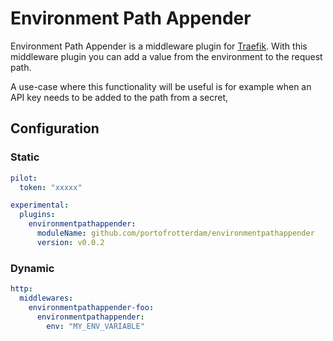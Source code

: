 # Environment Path Appender

Environment Path Appender is a middleware plugin for [Traefik](https://github.com/traefik/traefik). With this middleware plugin you can add a value from the environment to the request path.

A use-case where this functionality will be useful is for example when an API key needs to be added to the path from a secret,


## Configuration

### Static

```yaml
pilot:
  token: "xxxxx"

experimental:
  plugins:
    environmentpathappender:
      moduleName: github.com/portofrotterdam/environmentpathappender
      version: v0.0.2
```

### Dynamic

```yaml
http:
  middlewares:
    environmentpathappender-foo:
      environmentpathappender:
        env: "MY_ENV_VARIABLE"
```
